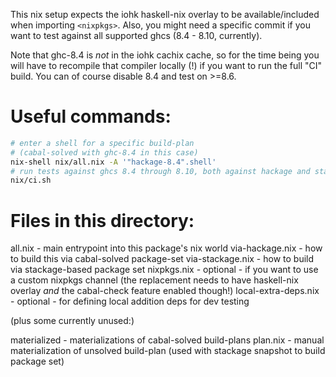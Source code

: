 
This nix setup expects the iohk haskell-nix overlay to be available/included
when importing `<nixpkgs>`. Also, you might need a specific commit if you
want to test against all supported ghcs (8.4 - 8.10, currently).

Note that ghc-8.4 is _not_ in the iohk cachix cache, so for the time being
you will have to recompile that compiler locally (!) if you want to run the
full "CI" build. You can of course disable 8.4 and test on >=8.6.

# Useful commands:

~~~~.sh
# enter a shell for a specific build-plan
# (cabal-solved with ghc-8.4 in this case)
nix-shell nix/all.nix -A '"hackage-8.4".shell'
# run tests against ghcs 8.4 through 8.10, both against hackage and stackage package sets
nix/ci.sh
~~~~


# Files in this directory:

all.nix          - main entrypoint into this package's nix world
via-hackage.nix  - how to build this via cabal-solved package-set
via-stackage.nix - how to build via stackage-based package set
nixpkgs.nix      - optional - if you want to use a custom nixpkgs channel
                   (the replacement needs to have haskell-nix overlay _and_
                   the cabal-check feature enabled though!)
local-extra-deps.nix - optional - for defining local addition deps for
                   dev testing

(plus some currently unused:)

materialized  - materializations of cabal-solved build-plans
plan.nix      - manual materialization of unsolved build-plan (used with
                stackage snapshot to build package set)
